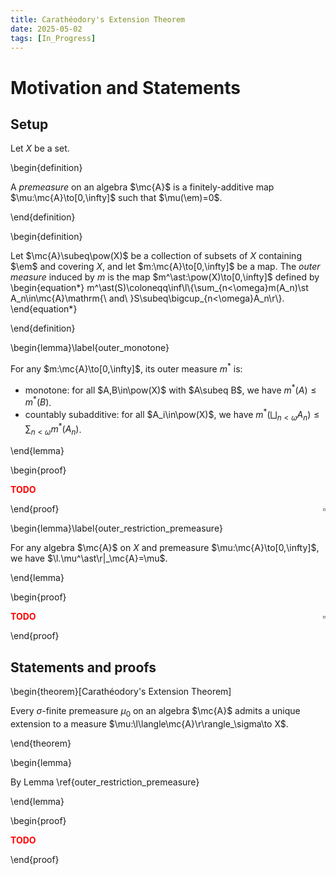 ```yaml
---
title: Carathéodory's Extension Theorem
date: 2025-05-02
tags: [In_Progress]
---
```


# Motivation and Statements

## Setup

Let $X$ be a set.

\begin{definition}

A _premeasure_ on an algebra $\mc{A}$ is a finitely-additive map $\mu:\mc{A}\to[0,\infty]$ such that $\mu(\em)=0$.

\end{definition}

\begin{definition}

Let $\mc{A}\subeq\pow(X)$ be a collection of subsets of $X$ containing $\em$ and covering $X$, and let $m:\mc{A}\to[0,\infty]$ be a map. The _outer measure_ induced by $m$ is the map $m^\ast:\pow(X)\to[0,\infty]$ defined by
\begin{equation*}
    m^\ast(S)\coloneqq\inf\l\\{\sum_{n<\omega}m(A_n)\st A_n\in\mc{A}\mathrm{\ and\ }S\subeq\bigcup_{n<\omega}A_n\r\\}.
\end{equation*}

\end{definition}

\begin{lemma}\label{outer_monotone}

For any $m:\mc{A}\to[0,\infty]$, its outer measure $m^\ast$ is:
* monotone: for all $A,B\in\pow(X)$ with $A\subeq B$, we have $m^\ast(A)\leq m^\ast(B)$.
* countably subadditive: for all $A_i\in\pow(X)$, we have $m^\ast(\bigsqcup_{n<\omega}A_n)\leq\sum_{n<\omega}m^\ast(A_n)$.

\end{lemma}

\begin{proof}

**<span style="color:red">TODO</span>**

<span style="float:right;">$\square$</span>

\end{proof}

\begin{lemma}\label{outer_restriction_premeasure}

For any algebra $\mc{A}$ on $X$ and premeasure $\mu:\mc{A}\to[0,\infty]$, we have $\l.\mu^\ast\r|_\mc{A}=\mu$.

\end{lemma}

<div class="space"></div>
<div class="space"></div>
<div class="space"></div>
<div class="space"></div>
<div class="space"></div>
<div class="space"></div>
<div class="space"></div>
<div class="space"></div>
<div class="space"></div>
<div class="space"></div>
<div class="space"></div>
<div class="space"></div>
<div class="space"></div>
<div class="space"></div>
<div class="space"></div>
<div class="space"></div>
<div class="space"></div>
<div class="space"></div>
<div class="space"></div>
<div class="space"></div>
<div class="space"></div>
<div class="space"></div>
<div class="space"></div>
<div class="space"></div>
<div class="space"></div>
<div class="space"></div>
<div class="space"></div>
<div class="space"></div>
<div class="space"></div>
<div class="space"></div>
<div class="space"></div>
<div class="space"></div>
<div class="space"></div>
<div class="space"></div>
<div class="space"></div>
<div class="space"></div>
<div class="space"></div>
<div class="space"></div>
<div class="space"></div>
<div class="space"></div>
<div class="space"></div>
<div class="space"></div>
<div class="space"></div>
<div class="space"></div>
<div class="space"></div>
<div class="space"></div>
<div class="space"></div>
<div class="space"></div>
<div class="space"></div>
<div class="space"></div>
<div class="space"></div>
<div class="space"></div>
<div class="space"></div>
<div class="space"></div>

\begin{proof}

**<span style="color:red">TODO</span>** <span style="float:right;">$\square$</span>

\end{proof}

## Statements and proofs

\begin{theorem}[Carathéodory's Extension Theorem]

Every $\sigma$-finite premeasure $\mu_0$ on an algebra $\mc{A}$ admits a unique extension to a measure $\mu:\l\langle\mc{A}\r\rangle_\sigma\to X$.

\end{theorem}

\begin{lemma}

By Lemma \ref{outer_restriction_premeasure}

\end{lemma}

\begin{proof}

**<span style="color:red">TODO</span>**

\end{proof}
